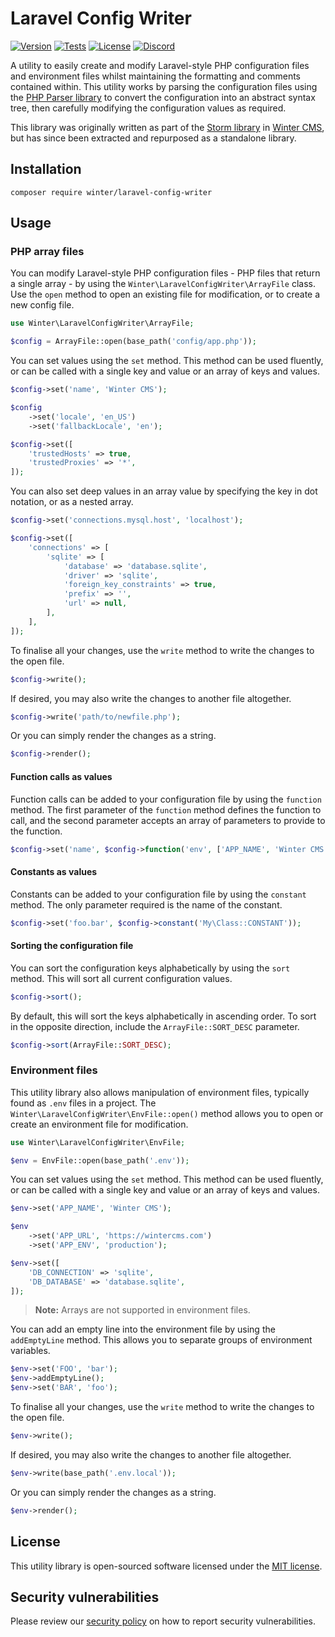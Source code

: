 # Laravel Config Writer

[![Version](https://img.shields.io/github/v/release/wintercms/laravel-config-writer?sort=semver&style=flat-square)](https://github.com/wintercms/laravel-config-writer/releases)
[![Tests](https://img.shields.io/github/actions/workflow/status/wintercms/laravel-config-writer/tests.yaml?&label=tests&style=flat-square)](https://github.com/wintercms/laravel-config-writer/actions)
[![License](https://img.shields.io/github/license/wintercms/laravel-config-writer?label=open%20source&style=flat-square)](https://packagist.org/packages/winter/laravel-config-writer)
[![Discord](https://img.shields.io/discord/816852513684193281?label=discord&style=flat-square)](https://discord.gg/D5MFSPH6Ux)

A utility to easily create and modify Laravel-style PHP configuration files and environment files whilst maintaining the formatting and comments contained within. This utility works by parsing the configuration files using the [PHP Parser library](https://github.com/nikic/php-parser) to convert the configuration into an abstract syntax tree, then carefully modifying the configuration values as required.

This library was originally written as part of the [Storm library](https://github.com/wintercms/storm) in [Winter CMS](https://wintercms.com), but has since been extracted and repurposed as a standalone library.

## Installation

```
composer require winter/laravel-config-writer
```

## Usage

### PHP array files

You can modify Laravel-style PHP configuration files - PHP files that return a single array - by using the `Winter\LaravelConfigWriter\ArrayFile` class. Use the `open` method to open an existing file for modification, or to create a new config file.

```php
use Winter\LaravelConfigWriter\ArrayFile;

$config = ArrayFile::open(base_path('config/app.php'));
```

You can set values using the `set` method. This method can be used fluently, or can be called with a single key and value or an array of keys and values.

```php
$config->set('name', 'Winter CMS');

$config
    ->set('locale', 'en_US')
    ->set('fallbackLocale', 'en');

$config->set([
    'trustedHosts' => true,
    'trustedProxies' => '*',
]);
```

You can also set deep values in an array value by specifying the key in dot notation, or as a nested array.

```php
$config->set('connections.mysql.host', 'localhost');

$config->set([
    'connections' => [
        'sqlite' => [
            'database' => 'database.sqlite',
            'driver' => 'sqlite',
            'foreign_key_constraints' => true,
            'prefix' => '',
            'url' => null,
        ],
    ],
]);
```

To finalise all your changes, use the `write` method to write the changes to the open file.

```php
$config->write();
```

If desired, you may also write the changes to another file altogether.

```php
$config->write('path/to/newfile.php');
```

Or you can simply render the changes as a string.

```php
$config->render();
```

#### Function calls as values

Function calls can be added to your configuration file by using the `function` method. The first parameter of the `function` method defines the function to call, and the second parameter accepts an array of parameters to provide to the function.

```php
$config->set('name', $config->function('env', ['APP_NAME', 'Winter CMS']));
```

#### Constants as values

Constants can be added to your configuration file by using the `constant` method. The only parameter required is the name of the constant.

```php
$config->set('foo.bar', $config->constant('My\Class::CONSTANT'));
```

#### Sorting the configuration file

You can sort the configuration keys alphabetically by using the `sort` method. This will sort all current configuration values.

```php
$config->sort();
```

By default, this will sort the keys alphabetically in ascending order. To sort in the opposite direction, include the `ArrayFile::SORT_DESC` parameter.

```php
$config->sort(ArrayFile::SORT_DESC);
```

### Environment files

This utility library also allows manipulation of environment files, typically found as `.env` files in a project. The `Winter\LaravelConfigWriter\EnvFile::open()` method allows you to open or create an environment file for modification.

```php
use Winter\LaravelConfigWriter\EnvFile;

$env = EnvFile::open(base_path('.env'));
```

You can set values using the `set` method. This method can be used fluently, or can be called with a single key and value or an array of keys and values.

```php
$env->set('APP_NAME', 'Winter CMS');

$env
    ->set('APP_URL', 'https://wintercms.com')
    ->set('APP_ENV', 'production');

$env->set([
    'DB_CONNECTION' => 'sqlite',
    'DB_DATABASE' => 'database.sqlite',
]);
```

> **Note:** Arrays are not supported in environment files.

You can add an empty line into the environment file by using the `addEmptyLine` method. This allows you to separate groups of environment variables.

```php
$env->set('FOO', 'bar');
$env->addEmptyLine();
$env->set('BAR', 'foo');
```

To finalise all your changes, use the `write` method to write the changes to the open file.

```php
$env->write();
```

If desired, you may also write the changes to another file altogether.

```php
$env->write(base_path('.env.local'));
```

Or you can simply render the changes as a string.

```php
$env->render();
```

## License

This utility library is open-sourced software licensed under the [MIT license](https://opensource.org/licenses/MIT).

## Security vulnerabilities

Please review our [security policy](https://github.com/wintercms/winter/security/policy) on how to report security vulnerabilities.
